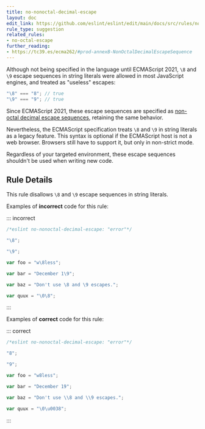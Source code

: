 ```yaml
---
title: no-nonoctal-decimal-escape
layout: doc
edit_link: https://github.com/eslint/eslint/edit/main/docs/src/rules/no-nonoctal-decimal-escape.md
rule_type: suggestion
related_rules:
- no-octal-escape
further_reading:
- https://tc39.es/ecma262/#prod-annexB-NonOctalDecimalEscapeSequence
---
```


<!--RECOMMENDED-->

<!--SUGGESTIONS-->

Although not being specified in the language until ECMAScript 2021, `\8` and `\9` escape sequences in string literals were allowed in most JavaScript engines, and treated as "useless" escapes:

```js
"\8" === "8"; // true
"\9" === "9"; // true
```

Since ECMAScript 2021, these escape sequences are specified as [non-octal decimal escape sequences](https://tc39.es/ecma262/#prod-annexB-NonOctalDecimalEscapeSequence), retaining the same behavior.

Nevertheless, the ECMAScript specification treats `\8` and `\9` in string literals as a legacy feature. This syntax is optional if the ECMAScript host is not a web browser. Browsers still have to support it, but only in non-strict mode.

Regardless of your targeted environment, these escape sequences shouldn't be used when writing new code.

## Rule Details

This rule disallows `\8` and `\9` escape sequences in string literals.

Examples of **incorrect** code for this rule:

::: incorrect

```js
/*eslint no-nonoctal-decimal-escape: "error"*/

"\8";

"\9";

var foo = "w\8less";

var bar = "December 1\9";

var baz = "Don't use \8 and \9 escapes.";

var quux = "\0\8";
```

:::

Examples of **correct** code for this rule:

::: correct

```js
/*eslint no-nonoctal-decimal-escape: "error"*/

"8";

"9";

var foo = "w8less";

var bar = "December 19";

var baz = "Don't use \\8 and \\9 escapes.";

var quux = "\0\u0038";
```

:::
